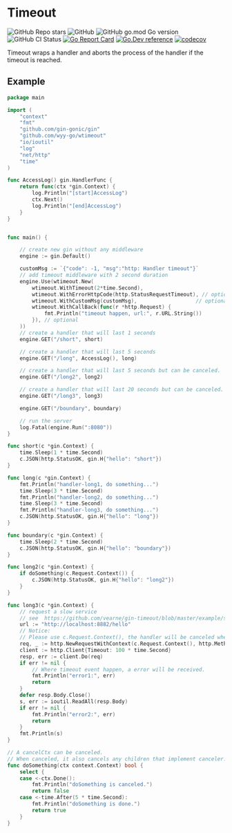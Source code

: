 # Timeout

![GitHub Repo stars](https://img.shields.io/github/stars/wyy-go/wtimeout?style=social)
![GitHub](https://img.shields.io/github/license/wyy-go/wtimeout)
![GitHub go.mod Go version](https://img.shields.io/github/go-mod/go-version/wyy-go/wtimeout)
![GitHub CI Status](https://img.shields.io/github/workflow/status/wyy-go/wtimeout/ci?label=CI)
[![Go Report Card](https://goreportcard.com/badge/github.com/wyy-go/wtimeout)](https://goreportcard.com/report/github.com/wyy-go/wtimeout)
[![Go.Dev reference](https://img.shields.io/badge/go.dev-reference-blue?logo=go&logoColor=white)](https://pkg.go.dev/github.com/wyy-go/wtimeout?tab=doc)
[![codecov](https://codecov.io/gh/wyy-go/wtimeout/branch/main/graph/badge.svg)](https://codecov.io/gh/wyy-go/wtimeout)



Timeout wraps a handler and aborts the process of the handler if the timeout is reached.

## Example

```go
package main

import (
	"context"
	"fmt"
	"github.com/gin-gonic/gin"
	"github.com/wyy-go/wtimeout"
	"io/ioutil"
	"log"
	"net/http"
	"time"
)

func AccessLog() gin.HandlerFunc {
	return func(ctx *gin.Context) {
		log.Println("[start]AccessLog")
		ctx.Next()
		log.Println("[end]AccessLog")
	}
}


func main() {

	// create new gin without any middleware
	engine := gin.Default()

	customMsg := `{"code": -1, "msg":"http: Handler timeout"}`
	// add timeout middleware with 2 second duration
	engine.Use(wtimeout.New(
		wtimeout.WithTimeout(2*time.Second),
		wtimeout.WithErrorHttpCode(http.StatusRequestTimeout), // optional
		wtimeout.WithCustomMsg(customMsg),                   // optional
		wtimeout.WithCallBack(func(r *http.Request) {
			fmt.Println("timeout happen, url:", r.URL.String())
		}), // optional
	))
	// create a handler that will last 1 seconds
	engine.GET("/short", short)

	// create a handler that will last 5 seconds
	engine.GET("/long", AccessLog(), long)

	// create a handler that will last 5 seconds but can be canceled.
	engine.GET("/long2", long2)

	// create a handler that will last 20 seconds but can be canceled.
	engine.GET("/long3", long3)

	engine.GET("/boundary", boundary)

	// run the server
	log.Fatal(engine.Run(":8080"))
}

func short(c *gin.Context) {
	time.Sleep(1 * time.Second)
	c.JSON(http.StatusOK, gin.H{"hello": "short"})
}

func long(c *gin.Context) {
	fmt.Println("handler-long1, do something...")
	time.Sleep(3 * time.Second)
	fmt.Println("handler-long2, do something...")
	time.Sleep(3 * time.Second)
	fmt.Println("handler-long3, do something...")
	c.JSON(http.StatusOK, gin.H{"hello": "long"})
}

func boundary(c *gin.Context) {
	time.Sleep(2 * time.Second)
	c.JSON(http.StatusOK, gin.H{"hello": "boundary"})
}

func long2(c *gin.Context) {
	if doSomething(c.Request.Context()) {
		c.JSON(http.StatusOK, gin.H{"hello": "long2"})
	}
}

func long3(c *gin.Context) {
	// request a slow service
	// see  https://github.com/vearne/gin-timeout/blob/master/example/slow_service.go
	url := "http://localhost:8882/hello"
	// Notice:
	// Please use c.Request.Context(), the handler will be canceled where timeout event happen.
	req, _ := http.NewRequestWithContext(c.Request.Context(), http.MethodGet, url, nil)
	client := http.Client{Timeout: 100 * time.Second}
	resp, err := client.Do(req)
	if err != nil {
		// Where timeout event happen, a error will be received.
		fmt.Println("error1:", err)
		return
	}
	defer resp.Body.Close()
	s, err := ioutil.ReadAll(resp.Body)
	if err != nil {
		fmt.Println("error2:", err)
		return
	}
	fmt.Println(s)
}

// A cancelCtx can be canceled.
// When canceled, it also cancels any children that implement canceler.
func doSomething(ctx context.Context) bool {
	select {
	case <-ctx.Done():
		fmt.Println("doSomething is canceled.")
		return false
	case <-time.After(5 * time.Second):
		fmt.Println("doSomething is done.")
		return true
	}
}
```
